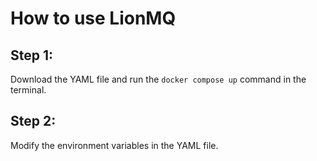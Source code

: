 # How to use LionMQ

## Step 1:
Download the YAML file and run the `docker compose up` command in the terminal.
## Step 2:
Modify the environment variables in the YAML file.
